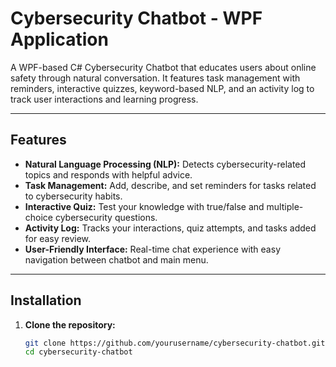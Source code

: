 # Cybersecurity Chatbot - WPF Application

A WPF-based C# Cybersecurity Chatbot that educates users about online safety through natural conversation. It features task management with reminders, interactive quizzes, keyword-based NLP, and an activity log to track user interactions and learning progress.

---

## Features

- **Natural Language Processing (NLP):** Detects cybersecurity-related topics and responds with helpful advice.
- **Task Management:** Add, describe, and set reminders for tasks related to cybersecurity habits.
- **Interactive Quiz:** Test your knowledge with true/false and multiple-choice cybersecurity questions.
- **Activity Log:** Tracks your interactions, quiz attempts, and tasks added for easy review.
- **User-Friendly Interface:** Real-time chat experience with easy navigation between chatbot and main menu.

---

## Installation

1. **Clone the repository:**

   ```bash
   git clone https://github.com/yourusername/cybersecurity-chatbot.git
   cd cybersecurity-chatbot
